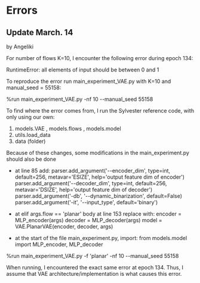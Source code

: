 # Errors

## Update March. 14
by Angeliki

For number of flows K=10, I encounter the following error during epoch 134:

RuntimeError: all elements of input should be between 0 and 1

To reproduce the error run main_experiment_VAE.py with K=10 and manual_seed = 55158:

%run main_experiment_VAE.py -nf 10 --manual_seed 55158



To find where the error comes from, I run the Sylvester reference code, with only using our own:

1. models.VAE , models.flows , models.model  
2. utils.load_data
3. data (folder)

Because of these changes, some modifications in the main_experiment.py should also be done 

- at line 85 add:
parser.add_argument('--encoder_dim', type=int, default=256, metavar='ESIZE',
                    help='output feature dim of encoder')
parser.add_argument('--decoder_dim', type=int, default=256, metavar='DSIZE',
                    help='output feature dim of decoder')
parser.add_argument('-db', '--dynamic_binarization', default=False) 
parser.add_argument('-it', '--input_type', default='binary') 

- at elif args.flow == 'planar' body at line 153 replace with:
    encoder = MLP_encoder(args)
    decoder = MLP_decoder(args)
    model = VAE.PlanarVAE(encoder, decoder, args)
    
- at the start of the file main_experiment.py, import:
from models.model import MLP_encoder, MLP_decoder


%run main_experiment_VAE.py -f 'planar' -nf 10 --manual_seed 55158

When running, I encountered the exact same error at epoch 134. Thus, I assume that VAE architecture/implementation is what causes this error.